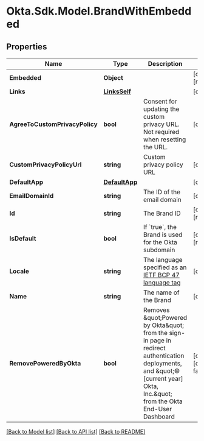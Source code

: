 # Okta.Sdk.Model.BrandWithEmbedded

## Properties

Name | Type | Description | Notes
------------ | ------------- | ------------- | -------------
**Embedded** | **Object** |  | [optional] [readonly] 
**Links** | [**LinksSelf**](LinksSelf.md) |  | [optional] 
**AgreeToCustomPrivacyPolicy** | **bool** | Consent for updating the custom privacy URL. Not required when resetting the URL. | [optional] 
**CustomPrivacyPolicyUrl** | **string** | Custom privacy policy URL | [optional] 
**DefaultApp** | [**DefaultApp**](DefaultApp.md) |  | [optional] 
**EmailDomainId** | **string** | The ID of the email domain | [optional] 
**Id** | **string** | The Brand ID | [optional] [readonly] 
**IsDefault** | **bool** | If &#x60;true&#x60;, the Brand is used for the Okta subdomain | [optional] [readonly] 
**Locale** | **string** | The language specified as an [IETF BCP 47 language tag](https://datatracker.ietf.org/doc/html/rfc5646) | [optional] 
**Name** | **string** | The name of the Brand | [optional] 
**RemovePoweredByOkta** | **bool** | Removes \&quot;Powered by Okta\&quot; from the sign-in page in redirect authentication deployments, and \&quot;© [current year] Okta, Inc.\&quot; from the Okta End-User Dashboard | [optional] [default to false]

[[Back to Model list]](../README.md#documentation-for-models) [[Back to API list]](../README.md#documentation-for-api-endpoints) [[Back to README]](../README.md)

